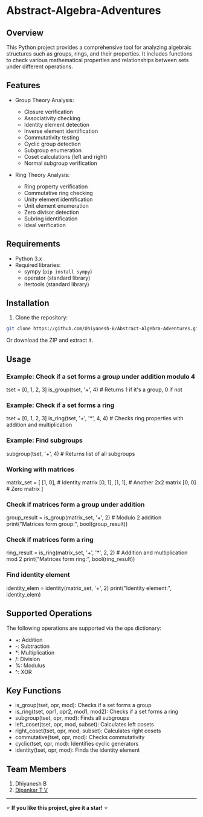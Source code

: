 # Abstract-Algebra-Adventures

## Overview
This Python project provides a comprehensive tool for analyzing algebraic structures such as groups, rings, and their properties. It includes functions to check various mathematical properties and relationships between sets under different operations.

## Features
- Group Theory Analysis:
  - Closure verification
  - Associativity checking
  - Identity element detection
  - Inverse element identification
  - Commutativity testing
  - Cyclic group detection
  - Subgroup enumeration
  - Coset calculations (left and right)
  - Normal subgroup verification

- Ring Theory Analysis:
  - Ring property verification
  - Commutative ring checking
  - Unity element identification
  - Unit element enumeration
  - Zero divisor detection
  - Subring identification
  - Ideal verification

## Requirements
- Python 3.x
- Required libraries:
  - sympy (`pip install sympy`)
  - operator (standard library)
  - itertools (standard library)

## Installation
1. Clone the repository:
```bash
git clone https://github.com/Dhiyanesh-B/Abstract-Algebra-Adventures.git
```
Or download the ZIP and extract it.

## Usage

### Example: Check if a set forms a group under addition modulo 4
tset = [0, 1, 2, 3]
is_group(tset, '+', 4)  # Returns 1 if it's a group, 0 if not

### Example: Check if a set forms a ring
tset = [0, 1, 2, 3]
is_ring(tset, '+', '*', 4, 4)  # Checks ring properties with addition and multiplication

### Example: Find subgroups
subgroup(tset, '+', 4)  # Returns list of all subgroups

### Working with matrices
matrix_set = [
    [1, 0],  # Identity matrix
    [0, 1],
    [1, 1],  # Another 2x2 matrix
    [0, 0]   # Zero matrix
]

### Check if matrices form a group under addition
group_result = is_group(matrix_set, '+', 2)  # Modulo 2 addition
print("Matrices form group:", bool(group_result))

### Check if matrices form a ring
ring_result = is_ring(matrix_set, '+', '*', 2, 2)  # Addition and multiplication mod 2
print("Matrices form ring:", bool(ring_result))

### Find identity element
identity_elem = identity(matrix_set, '+', 2)
print("Identity element:", identity_elem)

## Supported Operations
The following operations are supported via the ops dictionary:

- +: Addition
- -: Subtraction
- *: Multiplication
- /: Division
- %: Modulus
- ^: XOR

## Key Functions
- is_group(tset, opr, mod): Checks if a set forms a group
- is_ring(tset, opr1, opr2, mod1, mod2): Checks if a set forms a ring
- subgroup(tset, opr, mod): Finds all subgroups
- left_coset(tset, opr, mod, subset): Calculates left cosets
- right_coset(tset, opr, mod, subset): Calculates right cosets
- commutative(tset, opr, mod): Checks commutativity
- cyclic(tset, opr, mod): Identifies cyclic generators
- identity(tset, opr, mod): Finds the identity element

## Team Members
1. Dhiyanesh B
2. [Dipankar T V](https://github.com/dipankar272)

---
⭐ **If you like this project, give it a star!** ⭐
